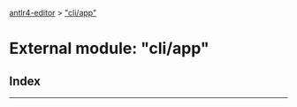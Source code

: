 [antlr4-editor](../README.md) > ["cli/app"](../modules/_cli_app_.md)

# External module: "cli/app"

## Index

---

